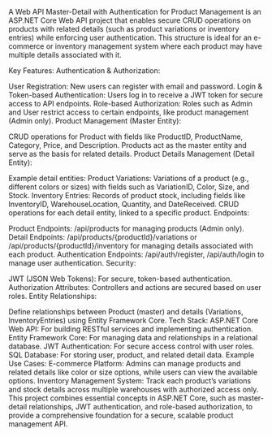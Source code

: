 A Web API Master-Detail with Authentication for Product Management is an ASP.NET Core Web API project that enables secure CRUD operations on products with related details (such as product variations or inventory entries) while enforcing user authentication. This structure is ideal for an e-commerce or inventory management system where each product may have multiple details associated with it.

Key Features:
Authentication & Authorization:

User Registration: New users can register with email and password.
Login & Token-based Authentication: Users log in to receive a JWT token for secure access to API endpoints.
Role-based Authorization: Roles such as Admin and User restrict access to certain endpoints, like product management (Admin only).
Product Management (Master Entity):

CRUD operations for Product with fields like ProductID, ProductName, Category, Price, and Description.
Products act as the master entity and serve as the basis for related details.
Product Details Management (Detail Entity):

Example detail entities:
Product Variations: Variations of a product (e.g., different colors or sizes) with fields such as VariationID, Color, Size, and Stock.
Inventory Entries: Records of product stock, including fields like InventoryID, WarehouseLocation, Quantity, and DateReceived.
CRUD operations for each detail entity, linked to a specific product.
Endpoints:

Product Endpoints: /api/products for managing products (Admin only).
Detail Endpoints: /api/products/{productId}/variations or /api/products/{productId}/inventory for managing details associated with each product.
Authentication Endpoints: /api/auth/register, /api/auth/login to manage user authentication.
Security:

JWT (JSON Web Tokens): For secure, token-based authentication.
Authorization Attributes: Controllers and actions are secured based on user roles.
Entity Relationships:

Define relationships between Product (master) and details (Variations, InventoryEntries) using Entity Framework Core.
Tech Stack:
ASP.NET Core Web API: For building RESTful services and implementing authentication.
Entity Framework Core: For managing data and relationships in a relational database.
JWT Authentication: For secure access control with user roles.
SQL Database: For storing user, product, and related detail data.
Example Use Cases:
E-commerce Platform: Admins can manage products and related details like color or size options, while users can view the available options.
Inventory Management System: Track each product’s variations and stock details across multiple warehouses with authorized access only.
This project combines essential concepts in ASP.NET Core, such as master-detail relationships, JWT authentication, and role-based authorization, to provide a comprehensive foundation for a secure, scalable product management API.
